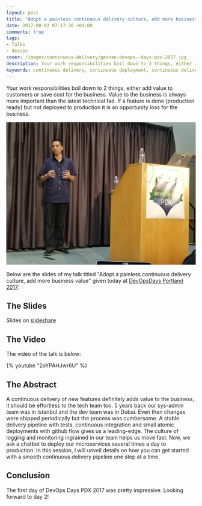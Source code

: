 ```yaml
---
layout: post
title: "Adopt a painless continuous delivery culture, add more business value [Slides]"
date: 2017-08-02 07:17:30 +04:00
comments: true
tags:
- Talks
- devops
cover: /images/continuous-delivery/geshan-devops--days-pdx-2017.jpg
description: Your work responsibilities boil down to 2 things, either add value to customers or save cost for the business. This talk is about how we used continuous delivery for better business outcomes.
keywords: continuous delivery, continuous deployment, continuous delivery talk
---
```


Your work responsibilities boil down to 2 things, either add value to customers or save cost for the business.
Value to the business is always more important than the latest technical fad. If a feature is done (production
ready) but not deployed to production it is an opportunity loss for the business.

<!-- more -->

<img class="center" loading="lazy" src="/images/continuous-delivery/geshan-devops--days-pdx-2017.jpg" title="Adopt a painless continuous delivery culture, add more business value [Slides]" alt="Adopt a painless continuous delivery culture, add more business value [Slides]">

Below are the slides of my talk titled "Adopt a painless continuous delivery culture, add more business value" given today at [DevOpsDays Portland 2017](https://www.devopsdays.org/events/2017-portland/program/):

## The Slides

<script async class="speakerdeck-embed" data-id="44a57cc9c1eb4c5a9ba087cea49dac78" data-ratio="1.77777777777778" src="//speakerdeck.com/assets/embed.js"></script>

Slides on [slideshare](http://bit.ly/cdbv-gm)

## The Video

The video of the talk is below:

{% youtube "2oYPAHJwr6U" %}

## The Abstract

A continuous delivery of new features definitely adds value to the business, it should be effortless to the tech team too. 5 years back our sys-admin team was in Istanbul and the dev team was in Dubai. Even then changes were shipped periodically but the process was cumbersome. A stable delivery pipeline with tests, continuous integration and small atomic deployments with github flow gives us a leading-edge. The culture of logging and monitoring ingrained in our team helps us move fast. Now, we ask a chatbot to deploy our microservices several times a day to production. In this session, I will unveil details on how you can get started with a smooth continuous delivery pipeline one step at a time.

## Conclusion

The first day of DevOps Days PDX 2017 was pretty impressive. Looking forward to day 2!
